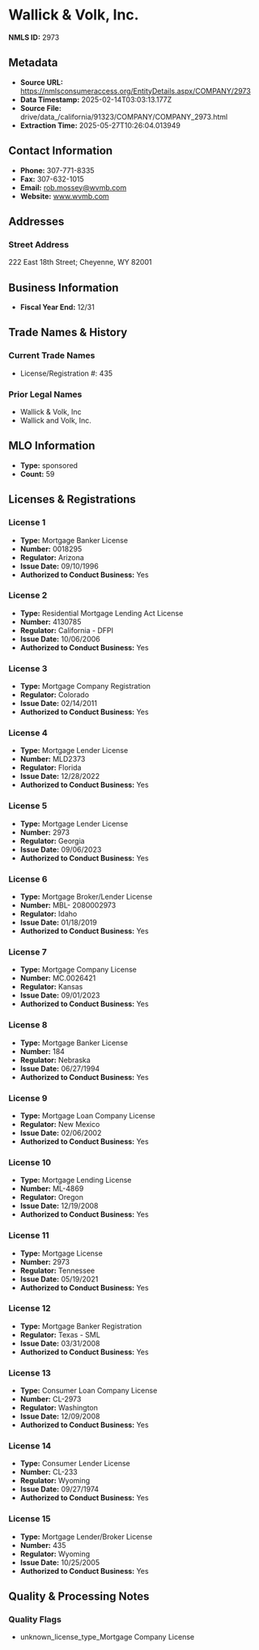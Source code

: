 # Wallick & Volk, Inc.

**NMLS ID:** 2973

## Metadata
- **Source URL:** https://nmlsconsumeraccess.org/EntityDetails.aspx/COMPANY/2973
- **Data Timestamp:** 2025-02-14T03:03:13.177Z
- **Source File:** drive/data_/california/91323/COMPANY/COMPANY_2973.html
- **Extraction Time:** 2025-05-27T10:26:04.013949

## Contact Information
- **Phone:** 307-771-8335
- **Fax:** 307-632-1015
- **Email:** rob.mossey@wvmb.com
- **Website:** www.wvmb.com

## Addresses
### Street Address
222 East 18th Street; Cheyenne, WY 82001

## Business Information
- **Fiscal Year End:** 12/31

## Trade Names & History
### Current Trade Names
- License/Registration #: 435

### Prior Legal Names
- Wallick & Volk, Inc
- Wallick and Volk, Inc.

## MLO Information
- **Type:** sponsored
- **Count:** 59

## Licenses & Registrations

### License 1
- **Type:** Mortgage Banker License
- **Number:** 0018295
- **Regulator:** Arizona
- **Issue Date:** 09/10/1996
- **Authorized to Conduct Business:** Yes

### License 2
- **Type:** Residential Mortgage Lending Act License
- **Number:** 4130785
- **Regulator:** California - DFPI
- **Issue Date:** 10/06/2006
- **Authorized to Conduct Business:** Yes

### License 3
- **Type:** Mortgage Company Registration
- **Regulator:** Colorado
- **Issue Date:** 02/14/2011
- **Authorized to Conduct Business:** Yes

### License 4
- **Type:** Mortgage Lender License
- **Number:** MLD2373
- **Regulator:** Florida
- **Issue Date:** 12/28/2022
- **Authorized to Conduct Business:** Yes

### License 5
- **Type:** Mortgage Lender License
- **Number:** 2973
- **Regulator:** Georgia
- **Issue Date:** 09/06/2023
- **Authorized to Conduct Business:** Yes

### License 6
- **Type:** Mortgage Broker/Lender License
- **Number:** MBL- 2080002973
- **Regulator:** Idaho
- **Issue Date:** 01/18/2019
- **Authorized to Conduct Business:** Yes

### License 7
- **Type:** Mortgage Company License
- **Number:** MC.0026421
- **Regulator:** Kansas
- **Issue Date:** 09/01/2023
- **Authorized to Conduct Business:** Yes

### License 8
- **Type:** Mortgage Banker License
- **Number:** 184
- **Regulator:** Nebraska
- **Issue Date:** 06/27/1994
- **Authorized to Conduct Business:** Yes

### License 9
- **Type:** Mortgage Loan Company License
- **Regulator:** New Mexico
- **Issue Date:** 02/06/2002
- **Authorized to Conduct Business:** Yes

### License 10
- **Type:** Mortgage Lending License
- **Number:** ML-4869
- **Regulator:** Oregon
- **Issue Date:** 12/19/2008
- **Authorized to Conduct Business:** Yes

### License 11
- **Type:** Mortgage License
- **Number:** 2973
- **Regulator:** Tennessee
- **Issue Date:** 05/19/2021
- **Authorized to Conduct Business:** Yes

### License 12
- **Type:** Mortgage Banker Registration
- **Regulator:** Texas - SML
- **Issue Date:** 03/31/2008
- **Authorized to Conduct Business:** Yes

### License 13
- **Type:** Consumer Loan Company License
- **Number:** CL-2973
- **Regulator:** Washington
- **Issue Date:** 12/09/2008
- **Authorized to Conduct Business:** Yes

### License 14
- **Type:** Consumer Lender License
- **Number:** CL-233
- **Regulator:** Wyoming
- **Issue Date:** 09/27/1974
- **Authorized to Conduct Business:** Yes

### License 15
- **Type:** Mortgage Lender/Broker License
- **Number:** 435
- **Regulator:** Wyoming
- **Issue Date:** 10/25/2005
- **Authorized to Conduct Business:** Yes

## Quality & Processing Notes
### Quality Flags
- unknown_license_type_Mortgage Company License
